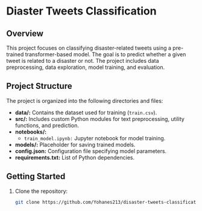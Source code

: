 # Diaster Tweets Classification

## Overview

This project focuses on classifying disaster-related tweets using a pre-trained transformer-based model. The goal is to predict whether a given tweet is related to a disaster or not. The project includes data preprocessing, data exploration, model training, and evaluation.

## Project Structure

The project is organized into the following directories and files:

- **data/:** Contains the dataset used for training (`train.csv`).
- **src/:** Includes custom Python modules for text preprocessing, utility functions, and prediction.
- **notebooks/:**
  - `train_model.ipynb:` Jupyter notebook for model training.
- **models/:** Placeholder for saving trained models.
- **config.json:** Configuration file specifying model parameters.
- **requirements.txt:** List of Python dependencies.

## Getting Started

1. Clone the repository:
   ``` bash
   git clone https://github.com/Yohanes213/disaster-tweets-classification/.git
   
